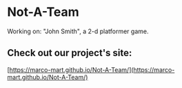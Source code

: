 # Not-A-Team
Working on: "John Smith", a 2-d platformer game.

## Check out our project's site: 
[https://marco-mart.github.io/Not-A-Team/](https://marco-mart.github.io/Not-A-Team/)
